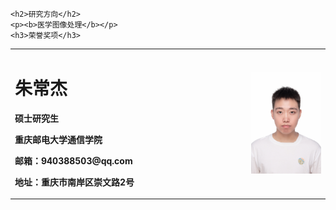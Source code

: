 <table border="0">
  <tr>
    <td width="75%">
      <h1>朱常杰</h1>
      <p><b>硕士研究生</b></p>
      <p><b>重庆邮电大学通信学院</b></p>
      <p><b>邮箱：940388503@qq.com</b></p>
      <p><b>地址：重庆市南岸区崇文路2号</b></p>
    </td>
    <td width="25%">
      <img src="/zhuchangjie.jpg" width="100%">     
    </td>

    <h2>研究方向</h2>
    <p><b>医学图像处理</b></p>
    <h3>荣誉奖项</h3>
  </tr>
  
  
     
</table>
